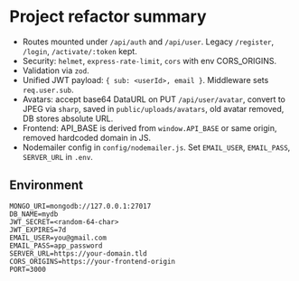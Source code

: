 # Project refactor summary

- Routes mounted under `/api/auth` and `/api/user`. Legacy `/register`, `/login`, `/activate/:token` kept.
- Security: `helmet`, `express-rate-limit`, `cors` with env CORS_ORIGINS.
- Validation via `zod`.
- Unified JWT payload: `{ sub: <userId>, email }`. Middleware sets `req.user.sub`.
- Avatars: accept base64 DataURL on PUT `/api/user/avatar`, convert to JPEG via `sharp`, saved in `public/uploads/avatars`, old avatar removed, DB stores absolute URL.
- Frontend: API_BASE is derived from `window.API_BASE` or same origin, removed hardcoded domain in JS.
- Nodemailer config in `config/nodemailer.js`. Set `EMAIL_USER`, `EMAIL_PASS`, `SERVER_URL` in `.env`.

## Environment
```
MONGO_URI=mongodb://127.0.0.1:27017
DB_NAME=mydb
JWT_SECRET=<random-64-char>
JWT_EXPIRES=7d
EMAIL_USER=you@gmail.com
EMAIL_PASS=app_password
SERVER_URL=https://your-domain.tld
CORS_ORIGINS=https://your-frontend-origin
PORT=3000
```